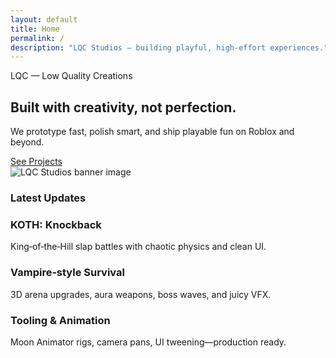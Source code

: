 ```yaml
---
layout: default
title: Home
permalink: /
description: "LQC Studios — building playful, high‑effort experiences."
---
```


<section class="hero reveal">
  <div class="card">
    <span class="kicker">LQC — Low Quality Creations</span>
    <h1>Built with creativity, not perfection.</h1>
    <p class="tagline">We prototype fast, polish smart, and ship playable fun on Roblox and beyond.</p>
    <a class="cta" href="{{ "/projects/" | relative_url }}">See Projects</a>
  </div>
  <img src="{{ "/assets/img/og-image.png" | relative_url }}" alt="LQC Studios banner image" class="reveal" />
</section>

<div class="hr"></div>

### Latest Updates
<div class="grid">
  <article class="card reveal">
    <h3>KOTH: Knockback</h3>
    <p class="muted">King‑of‑the‑Hill slap battles with chaotic physics and clean UI.</p>
  </article>
  <article class="card reveal">
    <h3>Vampire‑style Survival</h3>
    <p class="muted">3D arena upgrades, aura weapons, boss waves, and juicy VFX.</p>
  </article>
  <article class="card reveal">
    <h3>Tooling & Animation</h3>
    <p class="muted">Moon Animator rigs, camera pans, UI tweening—production ready.</p>
  </article>
</div>
